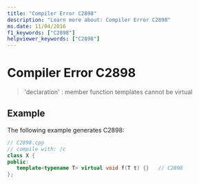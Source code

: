 ```yaml
---
title: "Compiler Error C2898"
description: "Learn more about: Compiler Error C2898"
ms.date: 11/04/2016
f1_keywords: ["C2898"]
helpviewer_keywords: ["C2898"]
---
```

# Compiler Error C2898

> 'declaration' : member function templates cannot be virtual

## Example

The following example generates C2898:

```cpp
// C2898.cpp
// compile with: /c
class X {
public:
   template<typename T> virtual void f(T t) {}   // C2898
};
```
